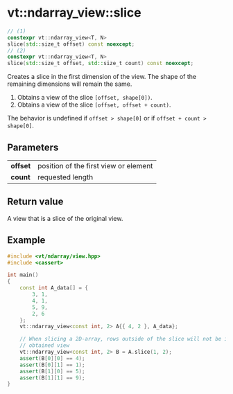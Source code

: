 vt::ndarray_view::slice
=======================

```c++
// (1)
constexpr vt::ndarray_view<T, N>
slice(std::size_t offset) const noexcept;
// (2)
constexpr vt::ndarray_view<T, N>
slice(std::size_t offset, std::size_t count) const noexcept;
```

Creates a slice in the first dimension of the view. The shape of the remaining dimensions will remain the same.

1. Obtains a view of the slice `[offset, shape[0])`.
2. Obtains a view of the slice `[offset, offset + count)`.

The behavior is undefined if `offset > shape[0]` or if `offset + count > shape[0]`.

Parameters
----------

|||
---------- | -------------------------------------
**offset** | position of the first view or element
**count**  | requested length

Return value
------------

A view that is a slice of the original view.

Example
-------

```c++
#include <vt/ndarray/view.hpp>
#include <cassert>

int main()
{
    const int A_data[] = {
        3, 1,
        4, 1,
        5, 9,
        2, 6
    };
    vt::ndarray_view<const int, 2> A{{ 4, 2 }, A_data};

    // When slicing a 2D-array, rows outside of the slice will not be in the
    // obtained view
    vt::ndarray_view<const int, 2> B = A.slice(1, 2);
    assert(B[0][0] == 4);
    assert(B[0][1] == 1);
    assert(B[1][0] == 5);
    assert(B[1][1] == 9);
}
```
